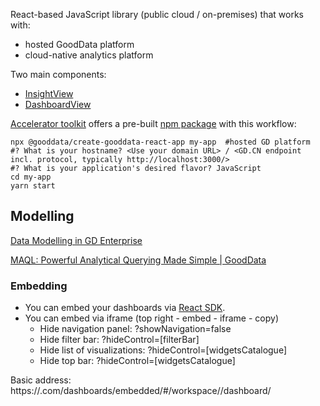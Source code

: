React-based JavaScript library (public cloud / on-premises) that works with:
- hosted GoodData platform
- cloud-native analytics platform

Two main components:
- [InsightView](https://sdk.gooddata.com/gooddata-ui/docs/8.3.0/visualization_component.html)
- [DashboardView](https://sdk.gooddata.com/gooddata-ui/docs/8.3.0/dashboard_view_component.html)

[Accelerator toolkit](https://sdk.gooddata.com/gooddata-ui/docs/create_new_application.html) offers a pre-built [npm package](https://www.npmjs.com/package/@gooddata/create-gooddata-react-app) with this workflow:


```shell
npx @gooddata/create-gooddata-react-app my-app  #hosted GD platform
#? What is your hostname? <Use your domain URL> / <GD.CN endpoint incl. protocol, typically http://localhost:3000/>
#? What is your application's desired flavor? JavaScript
cd my-app
yarn start
```


## Modelling

[Data Modelling in GD Enterprise](https://help.gooddata.com/doc/enterprise/en/data-integration/data-modeling-in-gooddata)

[MAQL: Powerful Analytical Querying Made Simple | GoodData](https://www.gooddata.com/blog/maql-powerful-analytical-querying-made-simple/)


### Embedding

- You can embed your dashboards via [React SDK](https://sdk.gooddata.com/gooddata-ui/docs/about_gooddataui.html).
- You can embed via iframe (top right - embed - iframe - copy)
	- Hide navigation panel: ?showNavigation=false
	- Hide filter bar: ?hideControl=[filterBar]
	- Hide list of visualizations: ?hideControl=[widgetsCatalogue]
	- Hide top bar: ?hideControl=[widgetsCatalogue]

Basic address: https://<your-domain>.com/dashboards/embedded/#/workspace/<workspace-id>/dashboard/<dashboard-id>